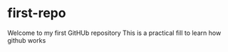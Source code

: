 # first-repo
Welcome to my first GitHUb repository
This is a  practical fill to learn how github works

